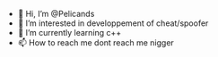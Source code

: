 - 👋 Hi, I’m @Pelicands
- 👀 I’m interested in developpement of cheat/spoofer
- 🌱 I’m currently learning c++
- 📫 How to reach me dont reach me nigger

